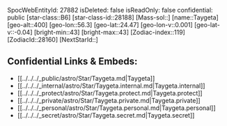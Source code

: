 ﻿---
location: [24.47,56.3,400]
type: Station
tags:
- astro/Star

---
SpocWebEntityId: 27882
isDeleted: false
isReadOnly: false
confidential: public
[star-class::B6]
[star-class-id::28188]
[Mass-sol::]
[name::Taygeta]
[geo-alt::400]
[geo-lon::56.3]
[geo-lat::24.47]
[geo-lon-v::0.001]
[geo-lat-v::-0.04]
[bright-min::43]
[bright-max::43]
[Zodiac-index::119]
[ZodiacId::28160]
[NextStarId::]



## Confidential Links & Embeds: 
- [[../../../_public/astro/Star/Taygeta.md|Taygeta]] 
- [[../../../_internal/astro/Star/Taygeta.internal.md|Taygeta.internal]] 
- [[../../../_protect/astro/Star/Taygeta.protect.md|Taygeta.protect]] 
- [[../../../_private/astro/Star/Taygeta.private.md|Taygeta.private]] 
- [[../../../_personal/astro/Star/Taygeta.personal.md|Taygeta.personal]] 
- [[../../../_secret/astro/Star/Taygeta.secret.md|Taygeta.secret]] 
